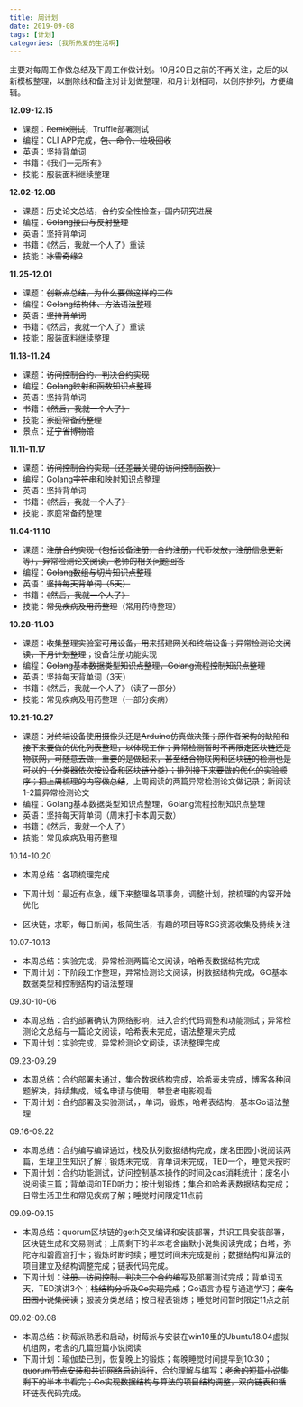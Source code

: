 ```yaml
---
title: 周计划
date: 2019-09-08
tags: [计划]
categories: [我所热爱的生活啊]
---
```


主要对每周工作做总结及下周工作做计划。10月20日之前的不再关注，之后的以新模板整理，以删除线和备注对计划做整理，和月计划相同，以倒序排列，方便编辑。

**12.09-12.15**

- 课题：~~Remix测试~~，Truffle部署测试
- 编程：CLI APP完成，~~包、命令、垃圾回收~~
- 英语：坚持背单词
- 书籍：《我们一无所有》
- 技能：服装面料继续整理

**12.02-12.08**

- 课题：历史论文总结，~~合约安全性检查，国内研究进展~~
- 编程：~~Golang接口与反射整理~~
- 英语：坚持背单词
- 书籍：《然后，我就一个人了》重读
- 技能：~~冰雪奇缘2~~

**11.25-12.01**

- 课题：~~创新点总结，为什么要做这样的工作~~
- 编程：~~Golang结构体、方法语法整理~~
- 英语：~~坚持背单词~~
- 书籍：《然后，我就一个人了》重读
- 技能：服装面料继续整理

**11.18-11.24**

- 课题：~~访问控制合约、判决合约实现~~
- 编程：~~Golang映射和函数知识点整理~~
- 英语：坚持背单词
- 书籍：~~《然后，我就一个人了》~~
- 技能：~~家庭常备药整理~~
- 景点：~~辽宁省博物馆~~

**11.11-11.17**

- 课题：~~访问控制合约实现（还差最关键的访问控制函数）~~
- 编程：Golang~~字符串~~和映射知识点整理
- 英语：坚持背单词
- 书籍：~~《然后，我就一个人了》~~
- 技能：家庭常备药整理

**11.04-11.10**

- 课题：~~注册合约实现（包括设备注册，合约注册，代币发放，注册信息更新等），异常检测论文阅读，老师的相关问题回答~~
- 编程：~~Golang数组与切片知识点整理~~
- 英语：~~坚持每天背单词（5天）~~
- 书籍：~~《然后，我就一个人了》~~
- 技能：~~常见疾病及用药整理~~（常用药待整理）

**10.28-11.03**

- 课题：~~收集整理实验室可用设备，用来搭建网关和终端设备；异常检测论文阅读，下月计划整理~~；设备注册功能实现
- 编程：~~Golang基本数据类型知识点整理，Golang流程控制知识点整理~~
- 英语：坚持每天背单词（3天）
- 书籍：《然后，我就一个人了》（读了一部分）
- 技能：常见疾病及用药整理（一部分疾病）

**10.21-10.27**

- 课题：~~对终端设备使用摄像头还是Arduino仿真做决策；原作者架构的缺陷和接下来要做的优化列表整理，以体现工作；异常检测暂时不再限定区块链还是物联网，可随意去做，重要的是做起来，甚至结合物联网和区块链的检测也是可以的（分类器依次按设备和区块链分类）；排列接下来要做的优化的实验顺序；把上周梳理的内容做总结~~，上周阅读的两篇异常检测论文做记录；新阅读1-2篇异常检测论文
- 编程：Golang基本数据类型知识点整理，Golang流程控制知识点整理
- 英语：坚持每天背单词（周末打卡本周天数）
- 书籍：《然后，我就一个人了》
- 技能：常见疾病及用药整理

10.14-10.20

- 本周总结：各项梳理完成
- 下周计划：最近有点急，缓下来整理各项事务，调整计划，按梳理的内容开始优化

- 区块链，求职，每日新闻，极简生活，有趣的项目等RSS资源收集及持续关注

10.07-10.13

- 本周总结：实验完成，异常检测两篇论文阅读，哈希表数据结构完成
- 下周计划：下阶段工作整理，异常检测论文阅读，树数据结构完成，GO基本数据类型和控制结构的语法整理

09.30-10-06

- 本周总结：合约部署确认为网络影响，进入合约代码调整和功能测试；异常检测论文总结与一篇论文阅读，哈希表未完成，语法整理未完成
- 下周计划：实验完成，异常检测论文阅读，语法整理完成

09.23-09.29

- 本周总结：合约部署未通过，集合数据结构完成，哈希表未完成，博客各种问题解决，持续集成，域名申请与使用，攀登者电影观看
- 下周计划：合约部署及实验测试，，单词，锻炼，哈希表结构，基本Go语法整理

09.16-09.22

- 本周总结：合约编写编译通过，栈及队列数据结构完成，废名田园小说阅读两篇，生理卫生知识了解；锻炼未完成，背单词未完成，TED一个，睡觉未按时
- 下周计划：合约功能测试，访问控制基本操作的时间及gas消耗统计；废名小说阅读三篇；背单词和TED听力；按计划锻炼；集合和哈希表数据结构完成；日常生活卫生和常见疾病了解；睡觉时间限定11点前

09.09-09.15

- 本周总结：quorum区块链的geth交叉编译和安装部署，共识工具安装部署，区块链生成和交易测试；上周剩下的半本老舍幽默小说集阅读完成；白塔，弥陀寺和碧霞宫打卡；锻炼时断时续；睡觉时间未完成提前；数据结构和算法的项目建立及结构调整完成；链表代码完成。
- 下周计划：~~注册、访问控制、判决三个合约编写~~及部署测试完成；背单词五天，TED演讲3个；~~栈结构分析及Go实现完成~~；Go语言协程与通道学习；~~废名田园小说集阅读~~；服装分类总结；按日程表锻炼；睡觉时间暂时限定11点之前

09.02-09.08

- 本周总结：树莓派熟悉和启动，树莓派与安装在win10里的Ubuntu18.04虚拟机组网，老舍的几篇短篇小说阅读
- 下周计划：瑜伽垫已到，恢复晚上的锻炼；每晚睡觉时间提早到10:30；~~quorum节点安装和共识网络启动运行~~，合约理解与编写；~~老舍的短篇小说集剩下的半本书看完；Go实现数据结构与算法的项目结构调整，双向链表和循环链表代码完成~~。

